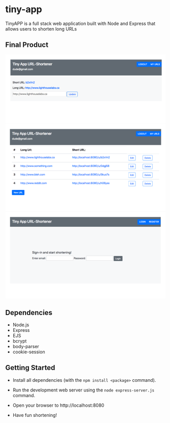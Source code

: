 # tiny-app

TinyAPP is a full stack web application built with Node and Express that allows users to shorten long URLs

## Final Product

!['screenshot of edit page](https://github.com/kenziebullock/tiny-app/blob/master/docs/tinapp-edit.png?raw=true)
!['screenshot of urls-index page'](https://github.com/kenziebullock/tiny-app/blob/master/docs/tinyapp-index.png?raw=true)
!['screenshot of login page'](https://github.com/kenziebullock/tiny-app/blob/master/docs/tinyspp-login.png?raw=true)

## Dependencies

- Node.js
- Express
- EJS
- bcrypt
- body-parser
- cookie-session

## Getting Started

- Install all dependencies (with the `npm install <package>` command).
- Run the development web server using the `node express-server.js` command.
- Open your browser to http://localhost:8080

- Have fun shortening!
